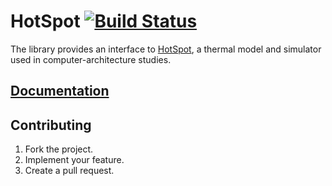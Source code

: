 # HotSpot [![Build Status][travis-svg]][travis-url]

The library provides an interface to [HotSpot][1], a thermal model and
simulator used in computer-architecture studies.

## [Documentation][docs]

## Contributing

1. Fork the project.
2. Implement your feature.
3. Create a pull request.

[1]: http://lava.cs.virginia.edu/HotSpot/

[travis-svg]: https://travis-ci.org/stainless-steel/hotspot.svg?branch=master
[travis-url]: https://travis-ci.org/stainless-steel/hotspot
[docs]: https://stainless-steel.github.io/hotspot
